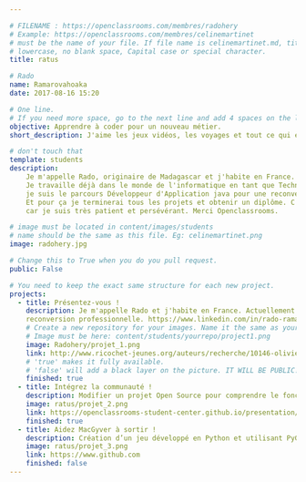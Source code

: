 ```yaml
---

# FILENAME : https://openclassrooms.com/membres/radohery 
# Example: https://openclassrooms.com/membres/celinemartinet
# must be the name of your file. If file name is celinemartinet.md, title is celinemartinet.
# lowercase, no blank space, Capital case or special character.
title: ratus

# Rado
name: Ramarovahoaka
date: 2017-08-16 15:20

# One line.
# If you need more space, go to the next line and add 4 spaces on the left, as in 'description'.
objective: Apprendre à coder pour un nouveau métier.
short_description: J'aime les jeux vidéos, les voyages et tout ce qui est nouvelle technologie.

# don't touch that
template: students
description:
    Je m'appelle Rado, originaire de Madagascar et j'habite en France.
    Je travaille déjà dans le monde de l'informatique en tant que Technicien Helpdesk, et 
    je suis le parcours Développeur d'Application java pour une reconversion professionnelle. 
    Et pour ça je terminerai tous les projets et obtenir un diplôme. C'est mon challenge, 
    car je suis très patient et persévérant. Merci Openclassrooms.

# image must be located in content/images/students
# name should be the same as this file. Eg: celinemartinet.png
image: radohery.jpg

# Change this to True when you do you pull request.
public: False

# You need to keep the exact same structure for each new project.
projects:
  - title: Présentez-vous !
    description: Je m'appelle Rado et j'habite en France. Actuellement je suis le Parcours Développeur d'Application Java pour une
    reconversion professionnelle. https://www.linkedin.com/in/rado-ramarovahoaka-b671559a/ 
    # Create a new repository for your images. Name it the same as your nickname and profile picture.
    # Image must be here: content/students/yourrepo/project1.png
    image: Radohery/projet_1.png
    link: http://www.ricochet-jeunes.org/auteurs/recherche/10146-olivier-vogel
    # 'true' makes it fully available.
    # 'false' will add a black layer on the picture. IT WILL BE PUBLIC!
    finished: true
  - title: Intégrez la communauté !
    description: Modifier un projet Open Source pour comprendre le fonctionnement de Git, de Github et des pull requests. 
    image: ratus/projet_2.png
    link: https://openclassrooms-student-center.github.io/presentation/students/ratus.html
    finished: true
  - title: Aidez MacGyver à sortir !
    description: Création d’un jeu développé en Python et utilisant PyGame.
    image: ratus/projet_3.png
    link: https://www.github.com
    finished: false
---
```

